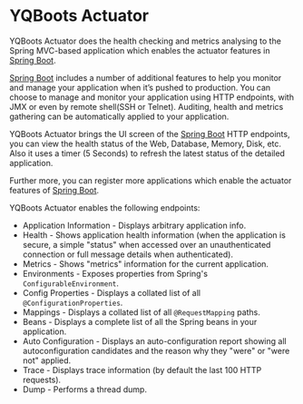 # YQBoots Actuator
YQBoots Actuator does the health checking and metrics analysing to the Spring MVC-based application which enables the actuator features in [Spring Boot](https://www.spring.io/spring-boot).

[Spring Boot](https://www.spring.io/spring-boot) includes a number of additional features to help you monitor and manage your application when it’s pushed to production. You can choose to manage and monitor your application using HTTP endpoints, with JMX or even by remote shell(SSH or Telnet). Auditing, health and metrics gathering can be automatically applied to your application.

YQBoots Actuator brings the UI screen of the [Spring Boot](https://www.spring.io/spring-boot)  HTTP endpoints, you can view the health status of the Web, Database, Memory, Disk, etc. Also it uses a timer (5 Seconds) to refresh the latest status of the detailed application.

Further more, you can register more applications which enable the actuator features of [Spring Boot](https://www.spring.io/spring-boot).

YQBoots Actuator enables the following endpoints:

* Application Information - Displays arbitrary application info.
* Health - Shows application health information (when the application is secure, a simple "status" when accessed over an unauthenticated connection or full message details when authenticated).
* Metrics - Shows "metrics" information for the current application.
* Environments - Exposes properties from Spring's <code>ConfigurableEnvironment</code>.
* Config Properties - Displays a collated list of all <code>@ConfigurationProperties</code>.
* Mappings - Displays a collated list of all <code>@RequestMapping</code> paths.
* Beans - Displays a complete list of all the Spring beans in your application.
* Auto Configuration - Displays an auto-configuration report showing all autoconfiguration candidates and the reason why they "were" or "were not" applied.
* Trace - Displays trace information (by default the last 100 HTTP requests).
* Dump - Performs a thread dump.

